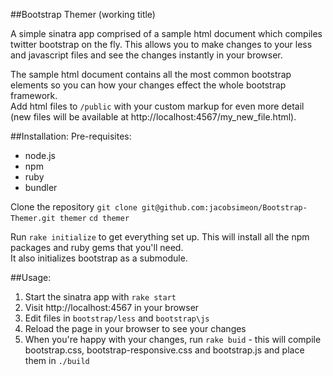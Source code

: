 ##Bootstrap Themer (working title)

A simple sinatra app comprised of a sample html document which compiles 
twitter bootstrap on the fly.
This allows you to make changes to your less and javascript 
files and see the changes instantly in your browser.

The sample html document contains all the most common bootstrap elements 
so you can how your changes effect the whole bootstrap framework.  
Add html files to `/public` with your custom markup for even more detail 
  (new files will be available at http://localhost:4567/my_new_file.html).

##Installation:
Pre-requisites:
 - node.js
 - npm
 - ruby
 - bundler

Clone the repository
`git clone git@github.com:jacobsimeon/Bootstrap-Themer.git themer`
`cd themer`


Run `rake initialize` to get everything set up.
This will install all the npm packages and ruby gems that you'll need.  
It also initializes bootstrap as a submodule.

##Usage:
  1. Start the sinatra app with `rake start`
  2. Visit http://localhost:4567 in your browser
  3. Edit files in `bootstrap/less` and `bootstrap\js`
  4. Reload the page in your browser to see your changes
  5. When you're happy with your changes, run `rake buid`
    - this will compile bootstrap.css, bootstrap-responsive.css and bootstrap.js and place them in `./build`
